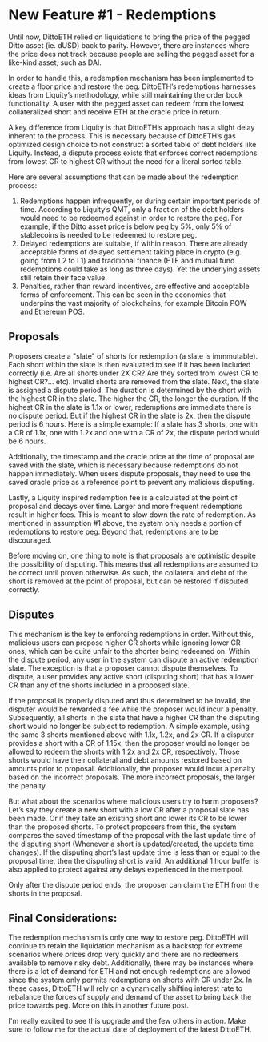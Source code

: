 <script setup>
import Author from './Author.vue'
</script>

# New Feature #1 - Redemptions

<Author  />

Until now, DittoETH relied on liquidations to bring the price of the pegged Ditto asset (ie. dUSD) back to parity. However, there are instances where the price does not track because people are selling the pegged asset for a like-kind asset, such as DAI.

In order to handle this, a redemption mechanism has been implemented to create a floor price and restore the peg. DittoETH’s redemptions harnesses ideas from Liquity’s methodology, while still maintaining the order book functionality. A user with the pegged asset can redeem from the lowest collateralized short and receive ETH at the oracle price in return.

A key difference from Liquity is that DittoETH’s approach has a slight delay inherent to the process. This is necessary because of DittoETH’s gas optimized design choice to not construct a sorted table of debt holders like Liquity. Instead, a dispute process exists that enforces correct redemptions from lowest CR to highest CR without the need for a literal sorted table.

Here are several assumptions that can be made about the redemption process:

1. Redemptions happen infrequently, or during certain important periods of time. According to Liquity’s QMT, only a fraction of the debt holders would need to be redeemed against in order to restore the peg. For example, if the Ditto asset price is below peg by 5%, only 5% of stablecoins is needed to be redeemed to restore peg.
2. Delayed redemptions are suitable, if within reason. There are already acceptable forms of delayed settlement taking place in crypto (e.g. going from L2 to L1) and traditional finance (ETF and mutual fund redemptions could take as long as three days). Yet the underlying assets still retain their face value.
3. Penalties, rather than reward incentives, are effective and acceptable forms of enforcement. This can be seen in the economics that underpins the vast majority of blockchains, for example Bitcoin POW and Ethereum POS.

## Proposals

Proposers create a "slate" of shorts for redemption (a slate is immmutable). Each short within the slate is then evaluated to see if it has been included correctly (i.e. Are all shorts under 2X CR? Are they sorted from lowest CR to highest CR?… etc). Invalid shorts are removed from the slate. Next, the slate is assigned a dispute period. The duration is determined by the short with the highest CR in the slate. The higher the CR, the longer the duration. If the highest CR in the slate is 1.1x or lower, redemptions are immediate there is no dispute period. But if the highest CR in the slate is 2x, then the dispute period is 6 hours. Here is a simple example: If a slate has 3 shorts, one with a CR of 1.1x, one with 1.2x and one with a CR of 2x, the dispute period would be 6 hours.

Additionally, the timestamp and the oracle price at the time of proposal are saved with the slate, which is necessary because redemptions do not happen immediately. When users dispute proposals, they need to use the saved oracle price as a reference point to prevent any malicious disputing.

Lastly, a Liquity inspired redemption fee is a calculated at the point of proposal and decays over time. Larger and more frequent redemptions result in higher fees. This is meant to slow down the rate of redemption. As mentioned in assumption #1 above, the system only needs a portion of redemptions to restore peg. Beyond that, redemptions are to be discouraged.

Before moving on, one thing to note is that proposals are optimistic despite the possibility of disputing. This means that all redemptions are assumed to be correct until proven otherwise. As such, the collateral and debt of the short is removed at the point of proposal, but can be restored if disputed correctly.

## Disputes

This mechanism is the key to enforcing redemptions in order. Without this, malicious users can propose higher CR shorts while ignoring lower CR ones, which can be quite unfair to the shorter being redeemed on. Within the dispute period, any user in the system can dispute an active redemption slate. The exception is that a proposer cannot dispute themselves. To dispute, a user provides any active short (disputing short) that has a lower CR than any of the shorts included in a proposed slate.

If the proposal is properly disputed and thus determined to be invalid, the disputer would be rewarded a fee while the proposer would incur a penalty. Subsequently, all shorts in the slate that have a higher CR than the disputing short would no longer be subject to redemption. A simple example, using the same 3 shorts mentioned above with 1.1x, 1.2x, and 2x CR. If a disputer provides a short with a CR of 1.15x, then the proposer would no longer be allowed to redeem the shorts with 1.2x and 2x CR, respectively. Those shorts would have their collateral and debt amounts restored based on amounts prior to proposal. Additionally, the proposer would incur a penalty based on the incorrect proposals. The more incorrect proposals, the larger the penalty.

But what about the scenarios where malicious users try to harm proposers? Let’s say they create a new short with a low CR after a proposal slate has been made. Or if they take an existing short and lower its CR to be lower than the proposed shorts. To protect proposers from this, the system compares the saved timestamp of the proposal with the last update time of the disputing short (Whenever a short is updated/created, the update time changes). If the disputing short’s last update time is less than or equal to the proposal time, then the disputing short is valid. An additional 1 hour buffer is also applied to protect against any delays experienced in the mempool.

Only after the dispute period ends, the proposer can claim the ETH from the shorts in the proposal.

## Final Considerations:

The redemption mechanism is only one way to restore peg. DittoETH will continue to retain the liquidation mechanism as a backstop for extreme scenarios where prices drop very quickly and there are no redeemers available to remove risky debt. Additionally, there may be instances where there is a lot of demand for ETH and not enough redemptions are allowed since the system only permits redemptions on shorts with CR under 2x. In these cases, DittoETH will rely on a dynamically shifting interest rate to rebalance the forces of supply and demand of the asset to bring back the price towards peg. More on this in another future post.

I'm really excited to see this upgrade and the few others in action. Make sure to follow me for the actual date of deployment of the latest DittoETH.
